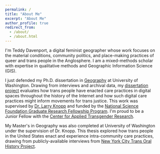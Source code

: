 ```yaml
---
permalink: /
title: "About Me"
excerpt: "About Me"
author_profile: true
redirect_from:
  - /about/
  - /about.html
---
```

I'm Teddy Davenport, a digital feminist geographer whose work focuses on the material conditions, community politics, and place-making practices of queer and trans people in the Anglosphere. I am a mixed-methods scholar with expertise in qualitative methods and Geographic Information Science (GIS).

I just defended my Ph.D. dissertation in [Geography](http://geography.washington.edu/) at University of Washington. Drawing from interviews and archival data, my [dissertation project](https://sites.google.com/view/transdigitalstudy/about-the-dissertation) evaluates how trans people have enacted care practices in digital spaces throughout the history of the Internet and how such digital care practices might inform movements for trans justice. This work was supervised by [Dr. Larry Knopp](http://directory.tacoma.uw.edu/employee/knoppl) and funded by the [National Science Foundation Graduate Research Fellowship Program](http://www.nsfgrfp.org/). I'm proud to be a Junior Fellow with the [Center for Applied Transgender Research](https://www.appliedtransstudies.org/about).

My Master's in Geography was also completed at University of Washington under the supervision of Dr. Knopp. This thesis explored how trans people in the United States enact and experience intra-community care practices, drawing from publicly-available interviews from [New York City Trans Oral History Project](https://www.nyctransoralhistory.org/).